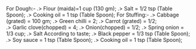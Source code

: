 For Dough:-
   .> Flour (maida)=1 cup (130 gm);
   .> Salt = 1/2 tsp (Table Spoon);
   .> Cooking oil = 1 tsp (Table Spoon);
For Stuffing:-
   .> Cabbage (grated) = 100 gm;
   .> Green chilli = 2;
   .> Carrot (grated) = 1/2;   
   .> Garlic clove(chopped) = 4;
   .> Onion(chopped) = 1/2;
   .> Spring onion = 1/3 cup;
   .> Salt According to taste;
   .> Black pepper = 1/3 tsp (Table Spoon);
   .> Soy sauce = 1 tsp (Table Spoon);
   .> Cooking oil = 1 tsp (Table Spoon);